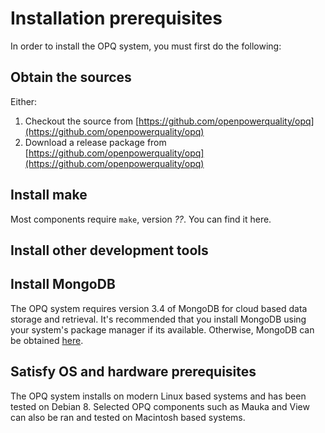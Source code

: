 # Installation prerequisites

In order to install the OPQ system, you must first do the following:

## Obtain the sources

Either:

1. Checkout the source from [https://github.com/openpowerquality/opq](https://github.com/openpowerquality/opq) 
2. Download a release package from [https://github.com/openpowerquality/opq](https://github.com/openpowerquality/opq)

## Install make

Most components require `make`, version *??*.  You can find it here. 

## Install other development tools

## Install MongoDB

The OPQ system requires version 3.4 of MongoDB for cloud based data storage and retrieval. It's recommended that you install MongoDB using your system's package manager if its available. Otherwise, MongoDB can be obtained [here](https://www.mongodb.com/download-center#community). 

## Satisfy OS and hardware prerequisites

The OPQ system installs on modern Linux based systems and has been tested on Debian 8. Selected OPQ components such as Mauka and View can also be ran and tested on Macintosh based systems.